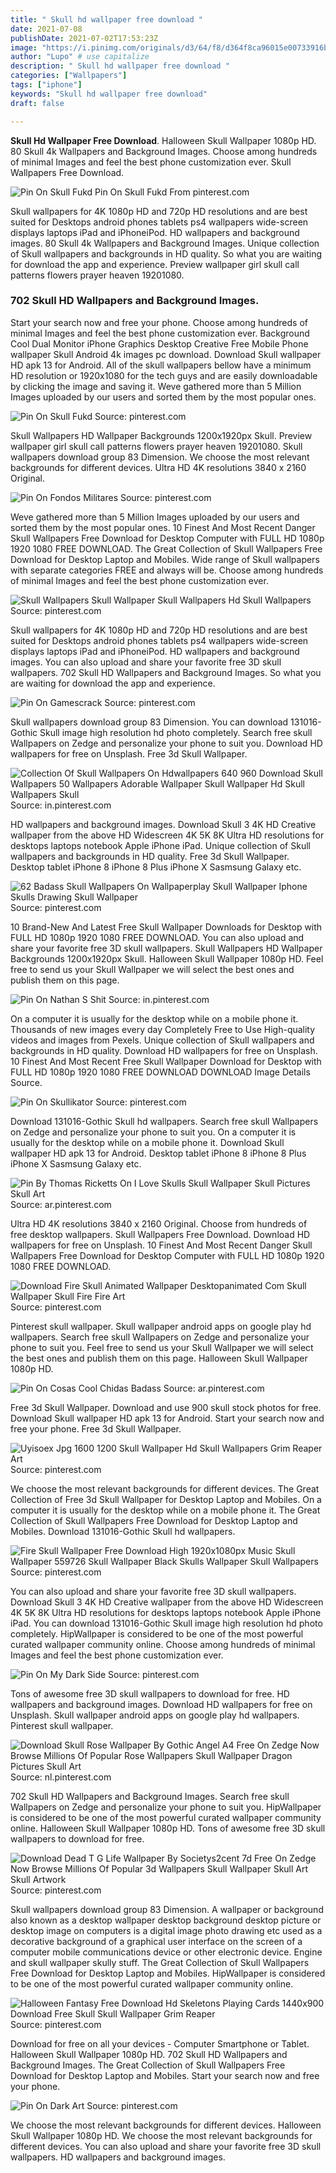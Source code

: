 ```yaml
---
title: " Skull hd wallpaper free download "
date: 2021-07-08
publishDate: 2021-07-02T17:53:23Z
image: "https://i.pinimg.com/originals/d3/64/f8/d364f8ca96015e00733916b8a0d2e3ad.jpg"
author: "Lupo" # use capitalize
description: " Skull hd wallpaper free download "
categories: ["Wallpapers"]
tags: ["iphone"]
keywords: "Skull hd wallpaper free download"
draft: false

---
```



**Skull Hd Wallpaper Free Download**. Halloween Skull Wallpaper 1080p HD. 80 Skull 4k Wallpapers and Background Images. Choose among hundreds of minimal Images and feel the best phone customization ever. Skull Wallpapers Free Download.

![Pin On Skull Fukd](https://i.pinimg.com/originals/4c/d2/29/4cd229db4938039ecda91b824ed5621b.jpg "Pin On Skull Fukd")
Pin On Skull Fukd From pinterest.com


Skull wallpapers for 4K 1080p HD and 720p HD resolutions and are best suited for Desktops android phones tablets ps4 wallpapers wide-screen displays laptops iPad and iPhoneiPod. HD wallpapers and background images. 80 Skull 4k Wallpapers and Background Images. Unique collection of Skull wallpapers and backgrounds in HD quality. So what you are waiting for download the app and experience. Preview wallpaper girl skull call patterns flowers prayer heaven 19201080.

### 702 Skull HD Wallpapers and Background Images.

Start your search now and free your phone. Choose among hundreds of minimal Images and feel the best phone customization ever. Background Cool Dual Monitor iPhone Graphics Desktop Creative Free Mobile Phone wallpaper Skull Android 4k images pc download. Download Skull wallpaper HD apk 13 for Android. All of the skull wallpapers bellow have a minimum HD resolution or 1920x1080 for the tech guys and are easily downloadable by clicking the image and saving it. Weve gathered more than 5 Million Images uploaded by our users and sorted them by the most popular ones.


![Pin On Skull Fukd](https://i.pinimg.com/originals/4c/d2/29/4cd229db4938039ecda91b824ed5621b.jpg "Pin On Skull Fukd")
Source: pinterest.com

Skull Wallpapers HD Wallpaper Backgrounds 1200x1920px Skull. Preview wallpaper girl skull call patterns flowers prayer heaven 19201080. Skull wallpapers download group 83 Dimension. We choose the most relevant backgrounds for different devices. Ultra HD 4K resolutions 3840 x 2160 Original.

![Pin On Fondos Militares](https://i.pinimg.com/originals/ba/de/3d/bade3d5a222ce78d69fef2016501f6a0.jpg "Pin On Fondos Militares")
Source: pinterest.com

Weve gathered more than 5 Million Images uploaded by our users and sorted them by the most popular ones. 10 Finest And Most Recent Danger Skull Wallpapers Free Download for Desktop Computer with FULL HD 1080p 1920 1080 FREE DOWNLOAD. The Great Collection of Skull Wallpapers Free Download for Desktop Laptop and Mobiles. Wide range of Skull wallpapers with separate categories FREE and always will be. Choose among hundreds of minimal Images and feel the best phone customization ever.

![Skull Wallpapers Skull Wallpaper Skull Wallpapers Hd Skull Wallpapers](https://i.pinimg.com/originals/cf/36/e1/cf36e10bfc2736d037915f752595a9c3.jpg "Skull Wallpapers Skull Wallpaper Skull Wallpapers Hd Skull Wallpapers")
Source: pinterest.com

Skull wallpapers for 4K 1080p HD and 720p HD resolutions and are best suited for Desktops android phones tablets ps4 wallpapers wide-screen displays laptops iPad and iPhoneiPod. HD wallpapers and background images. You can also upload and share your favorite free 3D skull wallpapers. 702 Skull HD Wallpapers and Background Images. So what you are waiting for download the app and experience.

![Pin On Gamescrack](https://i.pinimg.com/originals/ee/fd/cc/eefdccfee701da6989dc6f5935cec0a8.jpg "Pin On Gamescrack")
Source: pinterest.com

Skull wallpapers download group 83 Dimension. You can download 131016-Gothic Skull image high resolution hd photo completely. Search free skull Wallpapers on Zedge and personalize your phone to suit you. Download HD wallpapers for free on Unsplash. Free 3d Skull Wallpaper.

![Collection Of Skull Wallpapers On Hdwallpapers 640 960 Download Skull Wallpapers 50 Wallpapers Adorable Wallpaper Skull Wallpaper Hd Skull Wallpapers Skull](https://i.pinimg.com/originals/7c/f1/32/7cf132f67db5ebaa751f94151883f5d0.jpg "Collection Of Skull Wallpapers On Hdwallpapers 640 960 Download Skull Wallpapers 50 Wallpapers Adorable Wallpaper Skull Wallpaper Hd Skull Wallpapers Skull")
Source: in.pinterest.com

HD wallpapers and background images. Download Skull 3 4K HD Creative wallpaper from the above HD Widescreen 4K 5K 8K Ultra HD resolutions for desktops laptops notebook Apple iPhone iPad. Unique collection of Skull wallpapers and backgrounds in HD quality. Free 3d Skull Wallpaper. Desktop tablet iPhone 8 iPhone 8 Plus iPhone X Sasmsung Galaxy etc.

![62 Badass Skull Wallpapers On Wallpaperplay Skull Wallpaper Iphone Skulls Drawing Skull Wallpaper](https://i.pinimg.com/originals/d2/9e/f3/d29ef3cf00c821ea98e855b73a70414e.jpg "62 Badass Skull Wallpapers On Wallpaperplay Skull Wallpaper Iphone Skulls Drawing Skull Wallpaper")
Source: pinterest.com

10 Brand-New And Latest Free Skull Wallpaper Downloads for Desktop with FULL HD 1080p 1920 1080 FREE DOWNLOAD. You can also upload and share your favorite free 3D skull wallpapers. Skull Wallpapers HD Wallpaper Backgrounds 1200x1920px Skull. Halloween Skull Wallpaper 1080p HD. Feel free to send us your Skull Wallpaper we will select the best ones and publish them on this page.

![Pin On Nathan S Shit](https://i.pinimg.com/originals/56/47/17/564717ba5633e47ccc4b2a41e36be06c.jpg "Pin On Nathan S Shit")
Source: in.pinterest.com

On a computer it is usually for the desktop while on a mobile phone it. Thousands of new images every day Completely Free to Use High-quality videos and images from Pexels. Unique collection of Skull wallpapers and backgrounds in HD quality. Download HD wallpapers for free on Unsplash. 10 Finest And Most Recent Free Skull Wallpaper Download for Desktop with FULL HD 1080p 1920 1080 FREE DOWNLOAD DOWNLOAD Image Details Source.

![Pin On Skullikator](https://i.pinimg.com/originals/45/8a/f7/458af779d6083017d53e868c78e1bf7a.jpg "Pin On Skullikator")
Source: pinterest.com

Download 131016-Gothic Skull hd wallpapers. Search free skull Wallpapers on Zedge and personalize your phone to suit you. On a computer it is usually for the desktop while on a mobile phone it. Download Skull wallpaper HD apk 13 for Android. Desktop tablet iPhone 8 iPhone 8 Plus iPhone X Sasmsung Galaxy etc.

![Pin By Thomas Ricketts On I Love Skulls Skull Wallpaper Skull Pictures Skull Art](https://i.pinimg.com/originals/42/77/4b/42774be4622802210350311be11dd5d7.jpg "Pin By Thomas Ricketts On I Love Skulls Skull Wallpaper Skull Pictures Skull Art")
Source: ar.pinterest.com

Ultra HD 4K resolutions 3840 x 2160 Original. Choose from hundreds of free desktop wallpapers. Skull Wallpapers Free Download. Download HD wallpapers for free on Unsplash. 10 Finest And Most Recent Danger Skull Wallpapers Free Download for Desktop Computer with FULL HD 1080p 1920 1080 FREE DOWNLOAD.

![Download Fire Skull Animated Wallpaper Desktopanimated Com Skull Wallpaper Skull Fire Fire Art](https://i.pinimg.com/originals/8c/40/7f/8c407f27dca03d4ba148923753ff5c03.jpg "Download Fire Skull Animated Wallpaper Desktopanimated Com Skull Wallpaper Skull Fire Fire Art")
Source: pinterest.com

Pinterest skull wallpaper. Skull wallpaper android apps on google play hd wallpapers. Search free skull Wallpapers on Zedge and personalize your phone to suit you. Feel free to send us your Skull Wallpaper we will select the best ones and publish them on this page. Halloween Skull Wallpaper 1080p HD.

![Pin On Cosas Cool Chidas Badass](https://i.pinimg.com/originals/04/cb/c2/04cbc2e3482a3865485305d3a4643610.jpg "Pin On Cosas Cool Chidas Badass")
Source: ar.pinterest.com

Free 3d Skull Wallpaper. Download and use 900 skull stock photos for free. Download Skull wallpaper HD apk 13 for Android. Start your search now and free your phone. Free 3d Skull Wallpaper.

![Uyisoex Jpg 1600 1200 Skull Wallpaper Hd Skull Wallpapers Grim Reaper Art](https://i.pinimg.com/originals/b8/a9/33/b8a9336788189b70320ad3aadeb60960.jpg "Uyisoex Jpg 1600 1200 Skull Wallpaper Hd Skull Wallpapers Grim Reaper Art")
Source: pinterest.com

We choose the most relevant backgrounds for different devices. The Great Collection of Free 3d Skull Wallpaper for Desktop Laptop and Mobiles. On a computer it is usually for the desktop while on a mobile phone it. The Great Collection of Skull Wallpapers Free Download for Desktop Laptop and Mobiles. Download 131016-Gothic Skull hd wallpapers.

![Fire Skull Wallpaper Free Download High 1920x1080px Music Skull Wallpaper 559726 Skull Wallpaper Black Skulls Wallpaper Skull Wallpapers](https://i.pinimg.com/originals/eb/e7/bc/ebe7bc45abeb9ae5ab43640ba40c549c.jpg "Fire Skull Wallpaper Free Download High 1920x1080px Music Skull Wallpaper 559726 Skull Wallpaper Black Skulls Wallpaper Skull Wallpapers")
Source: pinterest.com

You can also upload and share your favorite free 3D skull wallpapers. Download Skull 3 4K HD Creative wallpaper from the above HD Widescreen 4K 5K 8K Ultra HD resolutions for desktops laptops notebook Apple iPhone iPad. You can download 131016-Gothic Skull image high resolution hd photo completely. HipWallpaper is considered to be one of the most powerful curated wallpaper community online. Choose among hundreds of minimal Images and feel the best phone customization ever.

![Pin On My Dark Side](https://i.pinimg.com/originals/fb/dd/54/fbdd54f35ebf0f4aad07232a1fb4d5b0.jpg "Pin On My Dark Side")
Source: pinterest.com

Tons of awesome free 3D skull wallpapers to download for free. HD wallpapers and background images. Download HD wallpapers for free on Unsplash. Skull wallpaper android apps on google play hd wallpapers. Pinterest skull wallpaper.

![Download Skull Rose Wallpaper By Gothic Angel A4 Free On Zedge Now Browse Millions Of Popular Rose Wallpapers Skull Wallpaper Dragon Pictures Skull Art](https://i.pinimg.com/originals/14/cb/73/14cb7372e565af3bde39c9a738ff724f.jpg "Download Skull Rose Wallpaper By Gothic Angel A4 Free On Zedge Now Browse Millions Of Popular Rose Wallpapers Skull Wallpaper Dragon Pictures Skull Art")
Source: nl.pinterest.com

702 Skull HD Wallpapers and Background Images. Search free skull Wallpapers on Zedge and personalize your phone to suit you. HipWallpaper is considered to be one of the most powerful curated wallpaper community online. Halloween Skull Wallpaper 1080p HD. Tons of awesome free 3D skull wallpapers to download for free.

![Download Dead T G Life Wallpaper By Societys2cent 7d Free On Zedge Now Browse Millions Of Popular 3d Wallpapers Skull Wallpaper Skull Art Skull Artwork](https://i.pinimg.com/474x/a9/c3/86/a9c386dfdedd42fe457bf090a0bc7684.jpg "Download Dead T G Life Wallpaper By Societys2cent 7d Free On Zedge Now Browse Millions Of Popular 3d Wallpapers Skull Wallpaper Skull Art Skull Artwork")
Source: pinterest.com

Skull wallpapers download group 83 Dimension. A wallpaper or background also known as a desktop wallpaper desktop background desktop picture or desktop image on computers is a digital image photo drawing etc used as a decorative background of a graphical user interface on the screen of a computer mobile communications device or other electronic device. Engine and skull wallpaper skully stuff. The Great Collection of Skull Wallpapers Free Download for Desktop Laptop and Mobiles. HipWallpaper is considered to be one of the most powerful curated wallpaper community online.

![Halloween Fantasy Free Download Hd Skeletons Playing Cards 1440x900 Download Free Skull Skull Wallpaper Grim Reaper](https://i.pinimg.com/originals/38/fc/98/38fc98c8767747b4036c409535381473.jpg "Halloween Fantasy Free Download Hd Skeletons Playing Cards 1440x900 Download Free Skull Skull Wallpaper Grim Reaper")
Source: pinterest.com

Download for free on all your devices - Computer Smartphone or Tablet. Halloween Skull Wallpaper 1080p HD. 702 Skull HD Wallpapers and Background Images. The Great Collection of Skull Wallpapers Free Download for Desktop Laptop and Mobiles. Start your search now and free your phone.

![Pin On Dark Art](https://i.pinimg.com/originals/d3/64/f8/d364f8ca96015e00733916b8a0d2e3ad.jpg "Pin On Dark Art")
Source: pinterest.com

We choose the most relevant backgrounds for different devices. Halloween Skull Wallpaper 1080p HD. We choose the most relevant backgrounds for different devices. You can also upload and share your favorite free 3D skull wallpapers. HD wallpapers and background images.

